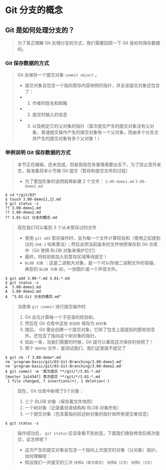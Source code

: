 # Git 分支的概念

## Git 是如何处理分支的？

> 为了真正理解 Git 处理分支的方式，我们需要回顾一下 Git 是如何保存数据的。

### Git 保存数据的方式

> Git 会保存一个提交对象 `commit object` 。
>
> -   提交对象会包含一个指向暂存内容快照的指针，并且该提交对象还包含了：
> -   1) 作者的姓名和邮箱
> -   2) 提交时输入的信息
> -   3) 以及制定它的父对象的指针（首次提交产生的提交对象没有父对象，普通提交操作产生的提交对象有一个父对象，而由多个分支合并产生的提交对象有多个父对象！）

### 举例说明 Git 保存数据的方式

> 本节正在编辑，还未完成，但是我现在有事情需要出去下，为了防止意外发生，我准备将本小节做 Git 提交（暂存和提交文件的过程）
>
> -   为了更加形象的说明我再新建 2 个文件： `3.00-demo1.md` `3.00-demo2.md`

```shell
$ cd */git/03*
$ touch 3.00-demo{1,2}.md
$ git status -s
?? 3.00-demo1.md
?? 3.00-demo2.md
?? 3.01-Git 分支的概念.md
```

> 现在我们可以看到 3 个从未暂存过的文件
>
> -   使用 `git add` 暂存操作时，会为每一个文件计算校验和（使用之前提到过的 `SHA-1` 哈希算法）；然后会把当前版本的文件快照保存到 Git 仓库中（Git 使用 BLOB 对象来保护它们）
> -   最终，将校验和加入到暂存区域等待提交！
> -   `BLOB 对象` ：这是二进制大对象，是一个可以存储二进制文件的容器，典型的 `BLOB 对象` 如，一张图片或一个声音文件。

```shell
$ git add 3.00-*.md 3.01-*.md
$ git status -s
A  3.00-demo1.md
A  3.00-demo2.md
A  "3.01-Git 分支的概念.md"
```

> 当使用 `git commit` 进行提交操作时
>
> 1.  Git 会先计算每一个子目录的校验和，
> 2.  然后在 Git 仓库中这些 `校验和` 保存为 `树对象`
> 3.  随后， Git 便会创建一个提交对象，它除了包含上面提到的那些信息外，还包含了指向这个树对象的指针。
> 4.  如此一来，当我们需要的时候，Git 就可以重现这次保存的快照了！
> 5.  两个 demo 文件，是测试我们，我们这里就不提交了

```shell
$ git rm -f 3.00-demo*.md
rm 'program-basic/git/03-Git-Branching/3.00-demo1.md'
rm 'program-basic/git/03-Git-Branching/3.00-demo2.md'
$ git commit -m '首次提交 **/git/*/3.01-*.md'
[master 1a1454f] 首次提交 **/git/*/3.01-*.md
 1 file changed, 7 insertions(+), 1 deletion(-)
```

>  现在，Git 仓库中新增了5个对象：
>
> 1.  三个 BLOB 对象（保存着文件快照）
> 2.  一个树对象（记录着目录结构和 BLOB 对象所有）
> 3.  一个提交对象（包含着指向前述树对象的指针和所有提交者信息）

```shell
$ git status -s
```

> 操作成功后， `git status` 应该查看不到状态，下面我们做些修改后再次提交，会怎样呢？
> - 这次产生的提交对象会包含一个指向上次提交的对象（父对象）指针。如何理解呢：
> - 假设我们一共提交的三次 `快照A（首次提交）` `快照B（2次）` `快照C（3次）`
